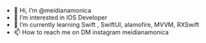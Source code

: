 - 👋 Hi, I’m @meidianamonica
- 👀 I’m interested in IOS Developer
- 🌱 I’m currently learning Swift , SwiftUI, alamofire, MVVM, RXSwift
- 📫 How to reach me on DM instagram meidianamonica

<!---
meidianamonica/meidianamonica is a ✨ special ✨ repository because its `README.md` (this file) appears on your GitHub profile.
You can click the Preview link to take a look at your changes.
--->
